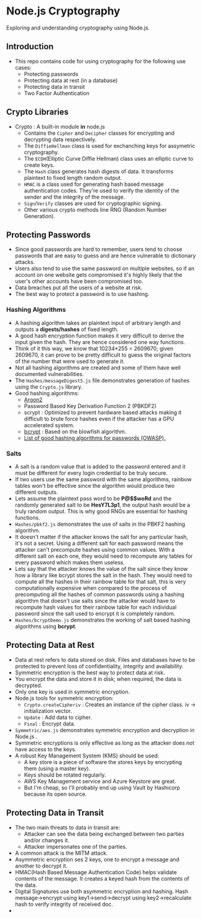 # Node.js Cryptography
Exploring and understanding cryptography using Node.js.

## Introduction
* This repo contains code for using cryptography for the following use cases:
    * Protecting passwords
    * Protecting data at rest (in a database)
    * Protecting data in transit
    * Two Factor Authentication

## Crypto Libraries
* Crypto : A built-in module **in** node.js
    * Contains the `Cipher` and `Decipher` classes for encrypting and decrypting data respectively.
    * The `DiffieHellman` class is used for exchanching keys for assymetric cryptography.
    * The `ECDH`(Elliptic Curve Diffie Hellman) class uses an elliptic curve to create keys.
    * The `Hash` class generates hash digests of data. It transforms plaintext to fixed length random output.
    * `HMAC` is a class used for generating hash based message authentication codes. They're used to verify the identity of the sender and the integrity of the message.
    * `Sign`/`Verify` classes are used for cryptographic signing.
    * Other various crypto methods line RNG (Random Number Generation).

## Protecting Passwords
* Since good passwords are hard to remember, users tend to choose passwords that are easy to guess and are hence vulnerable to dictionary attacks.
* Users also tend to use the same password on multiple websites, so if an account on one website gets compromised it's highly likely that the user's other accounts have been compromised too.
* Data breaches put all the users of a website at risk.
* The best way to protect a password is to use hashing.

### Hashing Algorithms
* A hashing algorithm takes an plaintext input of arbitrary length and outputs a **digests/hashes** of fixed length.
* A good hash encryption function makes it very difficult to derive the input given the hash. They are hence considered one way functions.
* Think of it this way, we know that 10234*255 = 2609670; given 2609670, it can prove to be pretty difficult to guess the original factors of the number that were used to generate it.
* Not all hashing algorithms are created and some of them have well documented vulnerabilities.
* The `Hashes/messageDigest5.js` file demonstrates generation of hashes using the `Crypto.js` library.
*  Good hashing algorithms:
    * [Argon2](https://cheatsheetseries.owasp.org/cheatsheets/Password_Storage_Cheat_Sheet.html)
    * Password Based Key Derivation Function 2 (PBKDF2)
    * scrypt : Optimized to prevent hardware based attacks making it difficult to brute force hashes even if the attacker has a GPU accelerated system.
    * [bcrypt](https://openbase.com/js/bcryptjs/documentation) : Based on the blowfish algorithm.
    * [List of good hashing algorithms for passwords (OWASP).](https://cheatsheetseries.owasp.org/cheatsheets/Password_Storage_Cheat_Sheet.html)

### Salts
* A salt is a random value that is added to the password entered and it must be different for every login credential to be truly secure.
* If two users use the same password with the same algorithms, rainbow tables won't be effective since the algorithm would produce two different outputs.
* Lets assume the plaintext pass word to be **P@$$woRd** and the randomly generated salt to be **HesY7L3p1**, the output hash would be a truly random output. This is why good RNGs are essential for hashing functions.
* `Hashes/pbkf2.js` demonstrates the use of salts in the PBKF2 hashing algorithm.
* It doesn't matter if the attacker knows the salt for any particular hash, it's not a secret. Using a different salt for each password means the attacker can't precompute hashes using common values. With a different salt on each one, they would need to recompute any tables for every password which makes them useless.
* Lets say that the attacker knows the value of the salt since they know how a library like bcrypt stores the salt in the hash. They would need to compute all the hashes in their rainbow table for that salt, this is very computationally expensive when compared to the process of precomputing all the hashes of common passwords using a hashing algorithm that doesn't use salts since the attacker would have to recompute hash values for their rainbow table for each individual password since the salt used to encrypt it is completely random.
* `Hashes/bcryptDemo.js` demonstrates the working of salt based hashing algorithms using **bcrypt**. 

## Protecting Data at Rest
* Data at rest refers to data stored on disk. Files and databases have to be protected to prevent loss of confidentiality, integrity and availability.
* Symmetric encryption is the best way to protect data at risk.
* You encrypt the data and store it in disk; when required, the data is decrypted.
* Only one key is used in symmetric encryption.
* Node.js tools for symmetric encryption:
  * `Crypto.createCipheriv` : Creates an instance of the cipher class. iv -> initialization vector.
  * `Update` : Add data to cipher.
  * `Final` : Encrypt data.
* `Symmetric/aes.js` demonstrates symmetric encryption and decryption in Node.js .
* Symmetric encryptions is only effective as long as the attacker does not have access to the keys.
* A robust Key Management System (KMS) should be used:
  * A key store is a piece of software the stores keys by encrypting them (using a master key).
  * Keys should be rotated regularly.
  * AWS Key Management service and Azure Keystore are great.
  * But I'm cheap, so I'll probably end up using Vault by Hashicorp because its open source.

## Protecting Data in Transit
* The two main threats to data in transit are:
  * Attacker can see the data being exchanged between two parties and/or changes it.
  * Attacker impersonates one of the parties.
* A common attack is the MITM attack.
* Asymmetric encryption ses 2 keys, one to encrypt a message and another to decrypt it.
* HMAC(Hash Based Message Authentication Code) helps validate contents of the message. It creates a keyed hash from the contents of the data.
* Digital Signatures use both asymmetric encryption and hashing. Hash message->encrypt using key1->send->decrypt using key2->recalculate hash to verify integrity of received doc.
* 
